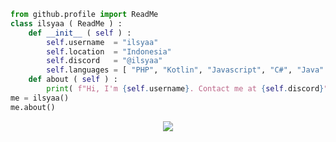 ```python
from github.profile import ReadMe
class ilsyaa ( ReadMe ) :
    def __init__ ( self ) :
        self.username  = "ilsyaa"
        self.location  = "Indonesia"
        self.discord   = "@ilsyaa"
        self.languages = [ "PHP", "Kotlin", "Javascript", "C#", "Java" ]
    def about ( self ) :
        print( f"Hi, I'm {self.username}. Contact me at {self.discord}" )
me = ilsyaa()
me.about()
```
<p align="center">
    <img src="https://lanyard.kyrie25.me/api/933973034690314251" />
</p>
